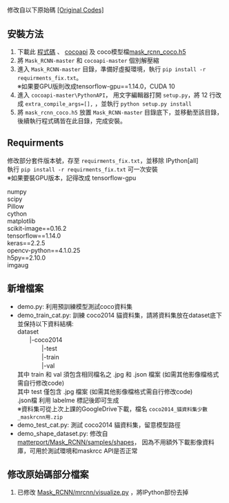 # 
修改自以下原始碼
[[Original Codes]](https://github.com/matterport/Mask_RCNN)

## 安裝方法
1. 下載此 [程式碼](https://github.com/shONeBanana/Mask_RCNN/archive/refs/heads/master.zip) 、 [cocoapi](https://github.com/cocodataset/cocoapi) 及 coco模型檔[mask_rcnn_coco.h5
](https://github.com/matterport/Mask_RCNN/releases/download/v2.0/mask_rcnn_coco.h5)   
2. 將 `Mask_RCNN-master` 和 `cocoapi-master` 個別解壓縮
3. 進入 `Mask_RCNN-master` 目錄，準備好虛擬環境，執行 `pip install -r requirments_fix.txt`。   
※如果要GPU版則改成tensorflow-gpu==1.14.0，CUDA 10
4. 進入 `cocoapi-master\PythonAPI`， 用文字編輯器打開 `setup.py`，將 12 行改成 `extra_compile_args=[],` ，並執行 `python setup.py install`
5. 將 `mask_rcnn_coco.h5` 放置 `Mask_RCNN-master` 目錄底下，並移動至該目錄，後續執行程式碼皆在此目錄，完成安裝。

## Requirments
修改部分套件版本號，存至 `requirments_fix.txt`，並移除 IPython[all]  
執行 `pip install -r requirments_fix.txt` 可一次安裝  
※如果要裝GPU版本，記得改成 tensorflow-gpu

numpy  
scipy  
Pillow  
cython  
matplotlib  
scikit-image==0.16.2  
tensorflow==1.14.0  
keras==2.2.5  
opencv-python==4.1.0.25  
h5py==2.10.0  
imgaug  
 
## 新增檔案
* demo.py: 利用預訓練模型測試coco資料集
* demo_train_cat.py: 訓練 coco2014 貓資料集，請將資料集放在dataset底下並保持以下資料結構:   
dataset   
　　|-coco2014   
　　　　|-test   
　　　　|-train  
　　　　|-val  
其中 train 和 val 須包含相同檔名之 .jpg 和 .json 檔案 (如需其他影像檔格式需自行修改code)  
其中 test 僅包含 .jpg 檔案 (如需其他影像檔格式需自行修改code)   
.json檔 利用 labelme 標記後即可生成  
※資料集可從上次上課的GoogleDrive下載，檔名 `coco2014_貓資料集少數_maskrcnn用.zip`
* demo_test_cat.py: 測試 coco2014 貓資料集，留意模型路徑
* demo_shape_dataset.py: 修改自[matterport/Mask_RCNN/samples/shapes](https://github.com/matterport/Mask_RCNN/tree/master/samples/shapes)，
因為不用額外下載影像資料庫，可用於測試環境和maskrcc API是否正常

## 修改原始碼部分檔案
1. 已修改 [Mask_RCNN/mrcnn/visualize.py](https://github.com/shONeBanana/Mask_RCNN/blob/master/mrcnn/visualize.py) ，將IPython部份去掉
